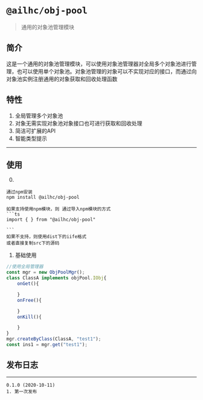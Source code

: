 # `@ailhc/obj-pool`
> 通用的对象池管理模块

## 简介
这是一个通用的对象池管理模块，可以使用对象池管理器对全局多个对象池进行管理，也可以使用单个对象池。对象池管理的对象可以不实现对应的接口，而通过向对象池实例注册通用的对象获取和回收处理函数



## 特性
1. 全局管理多个对象池
2. 对象无需实现对象池对象接口也可进行获取和回收处理
3. 简洁可扩展的API
4. 智能类型提示
****
## 使用

0. 
    
    通过npm安装 
    npm install @ailhc/obj-pool

    如果支持使用npm模块，则 通过导入npm模块的方式
    ```ts
    import { } from "@ailhc/obj-pool"

    ```
    如果不支持，则使用dist下的iife格式
    或者直接复制src下的源码

1. 基础使用
```ts
//使用全局管理器
const mgr = new ObjPoolMgr();
class ClassA implements objPool.IObj{
    onGet(){

    }
    onFree(){

    }
    onKill(){

    }
}
mgr.createByClass(ClassA, "test1");
const ins1 = mgr.get("test1");

```
## 发布日志
 
*********
    0.1.0 (2020-10-11)
    1. 第一次发布


